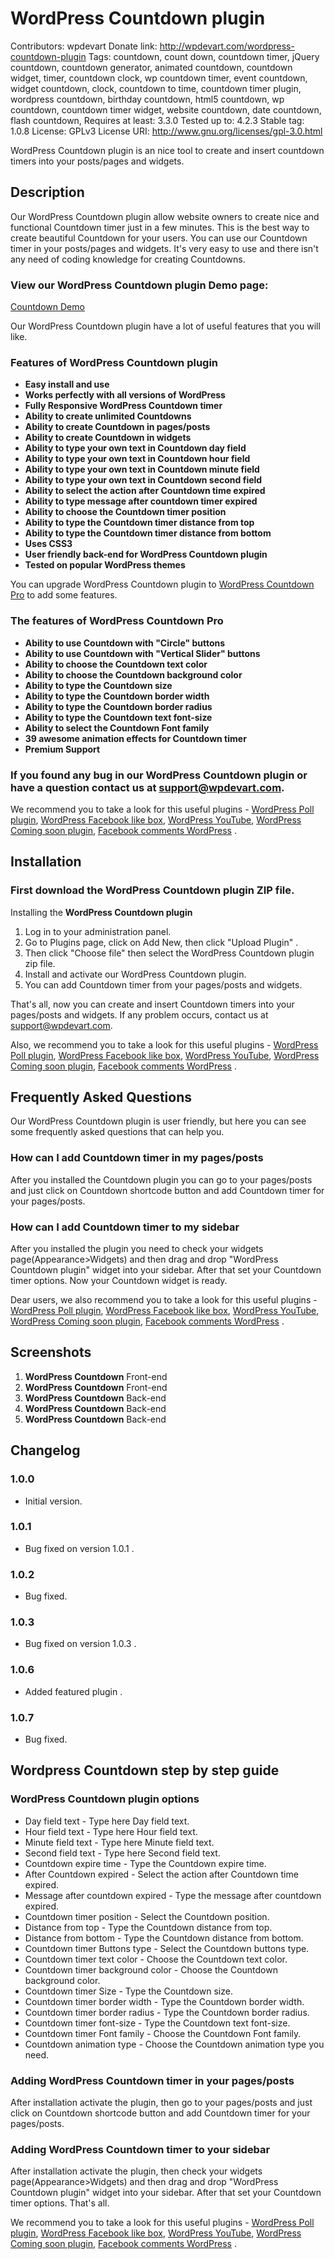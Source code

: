 # WordPress Countdown plugin
Contributors: wpdevart
Donate link: http://wpdevart.com/wordpress-countdown-plugin
Tags: countdown, count down, countdown timer, jQuery countdown, countdown generator, animated countdown, countdown widget, timer, countdown clock, wp countdown timer, event countdown, widget countdown, clock, countdown to time, countdown timer plugin, wordpress countdown, birthday countdown, html5 countdown, wp countdown, countdown timer widget, website countdown, date countdown, flash countdown,
Requires at least: 3.3.0
Tested up to: 4.2.3
Stable tag: 1.0.8
License: GPLv3
License URI: http://www.gnu.org/licenses/gpl-3.0.html

WordPress Countdown plugin is an nice tool to create and insert countdown timers into your posts/pages and widgets. 

## Description

Our WordPress Countdown plugin allow website owners to create nice and functional Countdown timer just in a few minutes. This is the best way to create beautiful Countdown for your users.
You can use our Countdown timer in your posts/pages and widgets. It's very easy to use and there isn't any need of coding knowledge for creating Countdowns.

### View our WordPress Countdown plugin Demo page: 

[Countdown Demo](http://demo.wpdevart.com/wordpress-countdown-demo)

Our WordPress Countdown plugin have a lot of useful features that you will like. 

### Features of WordPress Countdown plugin

*   **Easy install and use**
*   **Works perfectly with all versions of WordPress**
*   **Fully Responsive WordPress Countdown timer**
*   **Ability to create unlimited Countdowns**
*   **Ability to create Countdown in pages/posts**
*   **Ability to create Countdown in widgets**
*   **Ability to type your own text in Countdown day field**
*   **Ability to type your own text in Countdown hour field**
*   **Ability to type your own text in Countdown minute field**
*   **Ability to type your own text in Countdown second field**
*   **Ability to select the action after Countdown time expired**
*   **Ability to type message after countdown timer expired**
*   **Ability to choose the Countdown timer position**
*   **Ability to type the Countdown timer distance from top**
*   **Ability to type the Countdown timer distance from bottom**
*   **Uses CSS3**
*   **User friendly back-end for WordPress Countdown plugin**
*   **Tested on popular WordPress themes**

You can upgrade WordPress Countdown plugin to [WordPress Countdown Pro](http://wpdevart.com/wordpress-countdown-plugin/) to add some features.

### The features of WordPress Countdown Pro

*   **Ability to use Countdown with "Circle" buttons**
*   **Ability to use Countdown with "Vertical Slider" buttons**
*   **Ability to choose the Countdown text color**
*   **Ability to choose the Countdown background color**
*   **Ability to type the Countdown size**
*   **Ability to type the Countdown border width**
*   **Ability to type the Countdown border radius**
*   **Ability to type the Countdown text font-size**
*   **Ability to select the Countdown Font family**
*   **39 awesome animation effects for Countdown timer**
*   **Premium Support**

### If you found any bug in our WordPress Countdown plugin or have a question contact us at support@wpdevart.com.

We recommend you to take a look for this useful plugins - [WordPress Poll plugin](https://wordpress.org/plugins/polls-widget/), [WordPress Facebook like box](https://wordpress.org/plugins/like-box), [WordPress YouTube](https://wordpress.org/plugins/youtube-video-player), [WordPress Coming soon plugin](https://wordpress.org/plugins/coming-soon-page), [Facebook comments WordPress](https://wordpress.org/plugins/comments-from-facebook) .

## Installation

### First download the WordPress Countdown plugin ZIP file.  

Installing the **WordPress Countdown plugin**   

1. Log in to your administration panel.   
2. Go to Plugins page, click on Add New, then click "Upload Plugin" .    
3. Then click "Choose file" then select the WordPress Countdown plugin zip file. 
4. Install and activate our WordPress Countdown plugin.     
5. You can add Countdown timer from your pages/posts and widgets.
	  
That's all, now you can create and insert Countdown timers into your pages/posts and widgets. If any problem occurs, contact us at [support@wpdevart.com](mailto:support@wpdevart.com).

Also, we recommend you to take a look for this useful plugins - [WordPress Poll plugin](https://wordpress.org/plugins/polls-widget/), [WordPress Facebook like box](https://wordpress.org/plugins/like-box), [WordPress YouTube](https://wordpress.org/plugins/youtube-video-player), [WordPress Coming soon plugin](https://wordpress.org/plugins/coming-soon-page), [Facebook comments WordPress](https://wordpress.org/plugins/comments-from-facebook) .

## Frequently Asked Questions

Our WordPress Countdown plugin is user friendly, but here you can see some frequently asked questions that can help you.

### How can I add Countdown timer in my pages/posts

After you installed the Countdown plugin you can go to your pages/posts and just click on Countdown shortcode button and add Countdown timer for your pages/posts.

### How can I add Countdown timer to my sidebar

After you installed the plugin you need to check your widgets page(Appearance>Widgets) and then drag and drop "WordPress Countdown plugin" widget into your sidebar.
After that set your Countdown timer options. Now your Countdown widget is ready.

Dear users, we also recommend you to take a look for this useful plugins - [WordPress Poll plugin](https://wordpress.org/plugins/polls-widget/), [WordPress Facebook like box](https://wordpress.org/plugins/like-box), [WordPress YouTube](https://wordpress.org/plugins/youtube-video-player), [WordPress Coming soon plugin](https://wordpress.org/plugins/coming-soon-page), [Facebook comments WordPress](https://wordpress.org/plugins/comments-from-facebook) .

## Screenshots

1.  **WordPress Countdown** Front-end    
2.  **WordPress Countdown** Front-end       
3.  **WordPress Countdown** Back-end     
4.  **WordPress Countdown** Back-end
5.  **WordPress Countdown** Back-end 

## Changelog

### 1.0.0

*  Initial version.

### 1.0.1

*  Bug fixed on version 1.0.1 .

### 1.0.2

*  Bug fixed.

### 1.0.3

*  Bug fixed on version 1.0.3 .

### 1.0.6

*  Added featured plugin .

### 1.0.7

*  Bug fixed.

## Wordpress Countdown step by step guide

### WordPress Countdown plugin options

*   Day field text - Type here Day field text.
*   Hour field text - Type here Hour field text.
*   Minute field text - Type here Minute field text.
*   Second field text - Type here Second field text.
*   Countdown expire time - Type the Countdown expire time.
*   After Countdown expired - Select the action after Countdown time expired.
*   Message after countdown expired - Type the message after countdown expired. 
*   Countdown timer position - Select the Countdown position.
*   Distance from top - Type the Countdown distance from top.
*   Distance from bottom - Type the Countdown distance from bottom.
*   Countdown timer Buttons type - Select the Countdown buttons type.
*   Countdown timer text color - Choose the Countdown text color.
*   Countdown timer background color - Choose the Countdown background color.
*   Countdown timer Size - Type the Countdown size.
*   Countdown timer border width - Type the Countdown border width.
*   Countdown timer border radius - Type the Countdown border radius.
*   Countdown timer font-size - Type the Countdown text font-size.
*   Countdown timer Font family - Choose the Countdown Font family.
*   Countdown animation type - Choose the Countdown animation type you need.

### Adding WordPress Countdown timer in your pages/posts

After installation activate the plugin, then go to your pages/posts and just click on Countdown shortcode button and add Countdown timer for your pages/posts.

### Adding WordPress Countdown timer to your sidebar

After installation activate the plugin, then check your widgets page(Appearance>Widgets) and then drag and drop "WordPress Countdown plugin" widget into your sidebar.
After that set your Countdown timer options. That's all.

We recommend you to take a look for this useful plugins - [WordPress Poll plugin](https://wordpress.org/plugins/polls-widget/), [WordPress Facebook like box](https://wordpress.org/plugins/like-box), [WordPress YouTube](https://wordpress.org/plugins/youtube-video-player), [WordPress Coming soon plugin](https://wordpress.org/plugins/coming-soon-page), [Facebook comments WordPress](https://wordpress.org/plugins/comments-from-facebook) .
